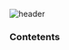 
![header](https://capsule-render.vercel.app/api?type=waving&color=timeGradient&height=300&section=header&fontSize=35&text=State%20Management%20Documentation&animation=fadeIn&fontAlignY=42&fontAlign=33)

### Contetents
